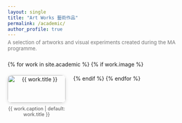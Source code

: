 ```yaml
---
layout: single
title: "Art Works 藝術作品"
permalink: /academic/
author_profile: true
---
```


<p style="color:#777; font-size:0.95em; margin-top:-10px; margin-bottom:25px;">
  A selection of artworks and visual experiments created during the MA programme.
</p>

<div class="gallery">
  {% for work in site.academic %}
    {% if work.image %}
      <div class="gallery-item">
        <a href="{{ work.image }}" data-lightbox="art-gallery" data-title="{{ work.caption | default: work.title }}">
          <img src="{{ work.image }}" alt="{{ work.title }}">
        </a>
        <p class="caption">{{ work.caption | default: work.title }}</p>
      </div>
    {% endif %}
  {% endfor %}
</div>

<link href="https://cdnjs.cloudflare.com/ajax/libs/lightbox2/2.11.3/css/lightbox.min.css" rel="stylesheet" />
<script src="https://cdnjs.cloudflare.com/ajax/libs/lightbox2/2.11.3/js/lightbox.min.js"></script>

<style>
.gallery {
  display: flex;
  flex-wrap: wrap;
  justify-content: flex-start;
  gap: 20px;
  margin-top: 25px;
}

.gallery-item {
  width: 30%;
  text-align: center;
}

.gallery-item img {
  width: 100%;
  border-radius: 10px;
  box-shadow: 0 2px 8px rgba(0,0,0,0.15);
  transition: transform 0.2s ease;
}

.gallery-item img:hover {
  transform: scale(1.03);
}

.caption {
  font-size: 0.9em;
  color: #555;
  margin-top: 8px;
}
</style>
